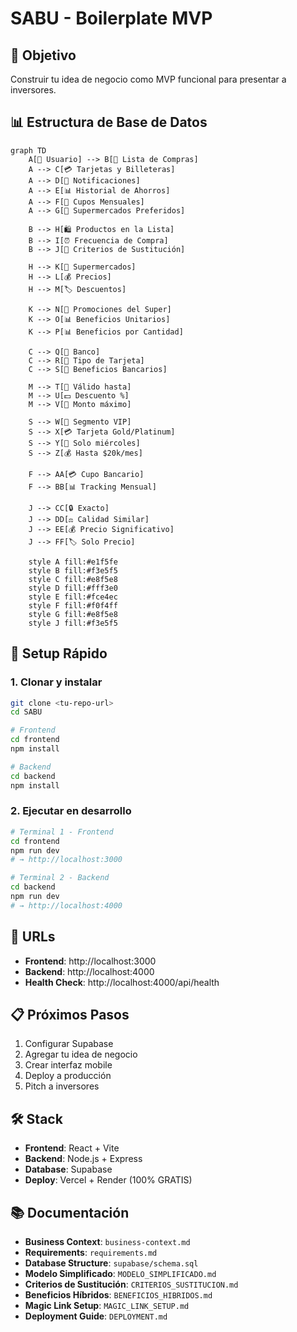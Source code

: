 # SABU - Boilerplate MVP

## 🎯 Objetivo
Construir tu idea de negocio como MVP funcional para presentar a inversores.

## 📊 Estructura de Base de Datos

```mermaid
graph TD
    A[👤 Usuario] --> B[🛒 Lista de Compras]
    A --> C[💳 Tarjetas y Billeteras]
    A --> D[📱 Notificaciones]
    A --> E[📊 Historial de Ahorros]
    A --> F[🎫 Cupos Mensuales]
    A --> G[🏪 Supermercados Preferidos]
    
    B --> H[🛍️ Productos en la Lista]
    B --> I[⏰ Frecuencia de Compra]
    B --> J[🔄 Criterios de Sustitución]
    
    H --> K[🏪 Supermercados]
    H --> L[💰 Precios]
    H --> M[🏷️ Descuentos]
    
    K --> N[🎯 Promociones del Super]
    K --> O[📊 Beneficios Unitarios]
    K --> P[📊 Beneficios por Cantidad]
    
    C --> Q[🏦 Banco]
    C --> R[💎 Tipo de Tarjeta]
    C --> S[🎁 Beneficios Bancarios]
    
    M --> T[📅 Válido hasta]
    M --> U[💵 Descuento %]
    M --> V[🔢 Monto máximo]
    
    S --> W[👥 Segmento VIP]
    S --> X[💳 Tarjeta Gold/Platinum]
    S --> Y[📅 Solo miércoles]
    S --> Z[💰 Hasta $20k/mes]
    
    F --> AA[💳 Cupo Bancario]
    F --> BB[📊 Tracking Mensual]
    
    J --> CC[🔒 Exacto]
    J --> DD[⚖️ Calidad Similar]
    J --> EE[💰 Precio Significativo]
    J --> FF[🏷️ Solo Precio]
    
    style A fill:#e1f5fe
    style B fill:#f3e5f5
    style C fill:#e8f5e8
    style D fill:#fff3e0
    style E fill:#fce4ec
    style F fill:#f0f4ff
    style G fill:#e8f5e8
    style J fill:#f3e5f5
```

## 🚀 Setup Rápido

### 1. Clonar y instalar
```bash
git clone <tu-repo-url>
cd SABU

# Frontend
cd frontend
npm install

# Backend
cd backend
npm install
```

### 2. Ejecutar en desarrollo
```bash
# Terminal 1 - Frontend
cd frontend
npm run dev
# → http://localhost:3000

# Terminal 2 - Backend
cd backend
npm run dev
# → http://localhost:4000
```

## 📱 URLs
- **Frontend**: http://localhost:3000
- **Backend**: http://localhost:4000
- **Health Check**: http://localhost:4000/api/health

## 📋 Próximos Pasos
1. Configurar Supabase
2. Agregar tu idea de negocio
3. Crear interfaz mobile
4. Deploy a producción
5. Pitch a inversores

## 🛠️ Stack
- **Frontend**: React + Vite
- **Backend**: Node.js + Express
- **Database**: Supabase
- **Deploy**: Vercel + Render (100% GRATIS)

## 📚 Documentación
- **Business Context**: `business-context.md`
- **Requirements**: `requirements.md`
- **Database Structure**: `supabase/schema.sql`
- **Modelo Simplificado**: `MODELO_SIMPLIFICADO.md`
- **Criterios de Sustitución**: `CRITERIOS_SUSTITUCION.md`
- **Beneficios Híbridos**: `BENEFICIOS_HIBRIDOS.md`
- **Magic Link Setup**: `MAGIC_LINK_SETUP.md`
- **Deployment Guide**: `DEPLOYMENT.md`